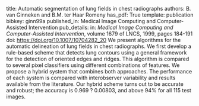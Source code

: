 title: Automatic segmentation of lung fields in chest radiographs
authors: B. van Ginneken and B.M. ter Haar Romeny
has_pdf: True
template: publication
bibkey: ginn99a
published_in: Medical Image Computing and Computer-Assisted Intervention
pub_details: in: <i>Medical Image Computing and Computer-Assisted Intervention</i>, volume 1679 of LNCS, 1999, pages 184-191
doi: https://doi.org/10.1007/10704282_20
We present algorithms for the automatic delineation of lung fields in chest radiographs. We first develop a rule-based scheme that detects lung contours using a general framework for the detection of oriented edges and ridges. This algorithm is compared to several pixel classifiers using different combinations of features. We propose a hybrid system that combines both approaches. The performance of each system is compared with interobserver variability and results available from the literature. Our hybrid scheme turns out to be accurate and robust; the accuracy is 0.969 ? 0.00803, and above 94% for all 115 test images.

